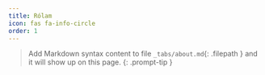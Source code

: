 ```yaml
---
title: Rólam
icon: fas fa-info-circle
order: 1
---
```


> Add Markdown syntax content to file `_tabs/about.md`{: .filepath } and it will show up on this page.
{: .prompt-tip }
